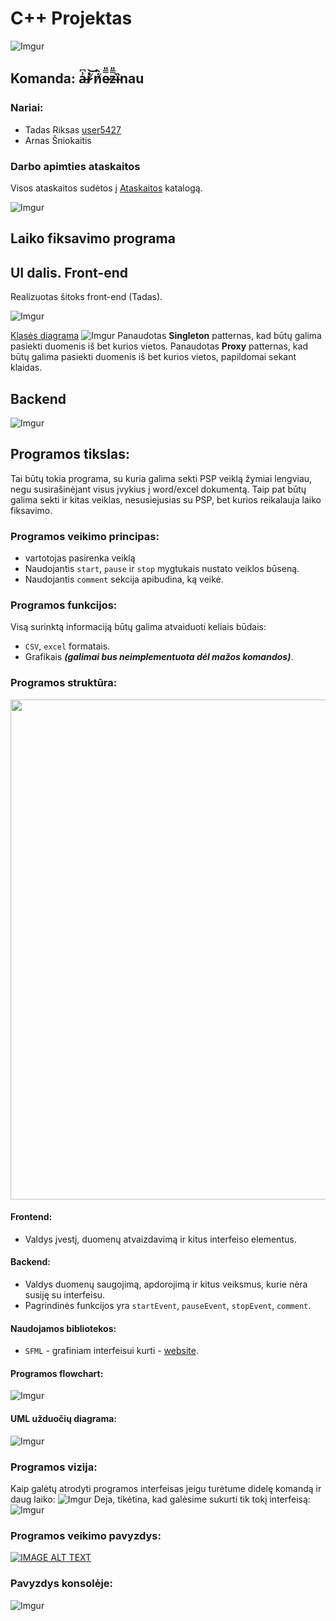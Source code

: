# C++ Projektas
<!--![Imgur](https://imgur.com/TseEA4k.png)-->
![Imgur](https://imgur.com/TyNHcmc.png)
## Komanda: a̶͗͆i̷̍͝ ̸͑͛ń̸̂e̷̿̎z̴̿̎ȉ̴nau
### Nariai:
- Tadas Riksas [user5427](https://github.com/user5427)
- Arnas Šniokaitis

### Darbo apimties ataskaitos
Visos ataskaitos sudėtos į [Ataskaitos](Ataskaitos) katalogą.

![Imgur](https://imgur.com/TyNHcmc.png)
## Laiko fiksavimo programa

## UI dalis. Front-end
Realizuotas šitoks front-end (Tadas).

[//]: # (![Imgur]&#40;https://imgur.com/OQ6Rz9W.png&#41;)
[//]: # (![Imgur]&#40;https://imgur.com/am4Z0vW.png&#41;)
![Imgur](https://imgur.com/u0nKXPQ.gif)

[Klasės diagrama](https://imgur.com/mvluO30.png)
![Imgur](https://imgur.com/mvluO30.png)
Panaudotas **Singleton** patternas, kad būtų galima pasiekti duomenis iš bet kurios vietos.
Panaudotas **Proxy** patternas, kad būtų galima pasiekti duomenis iš bet kurios vietos, papildomai sekant klaidas.

## Backend
[//]: # (![Imgur]&#40;https://imgur.com/a/GjcRKUO;)
![Imgur](https://imgur.com/EOsMRaK.png)

## Programos tikslas:
Tai būtų tokia programa, su kuria galima sekti PSP veiklą žymiai lengviau, 
negu susirašinėjant visus įvykius į word/excel dokumentą. Taip pat būtų 
galima sekti ir kitas veiklas, nesusiejusias su PSP, bet kurios reikalauja 
laiko fiksavimo. 

### Programos veikimo principas:
* vartotojas pasirenka veiklą
* Naudojantis `start`, `pause` ir `stop` mygtukais nustato veiklos būseną.
* Naudojantis `comment` sekcija apibudina, ką veikė.

### Programos funkcijos:
Visą surinktą informaciją būtų galima atvaiduoti keliais būdais:
* `CSV`, `excel` formatais.
* Grafikais ***(galimai bus neimplementuota dėl mažos komandos)***. 

### Programos struktūra:
<img src="https://imgur.com/1VFR1bb.png" width="800">

#### Frontend:
* Valdys įvestį, duomenų atvaizdavimą ir kitus interfeiso elementus.

#### Backend:
* Valdys duomenų saugojimą, apdorojimą ir kitus veiksmus, kurie nėra susiję su interfeisu.
* Pagrindinės funkcijos yra `startEvent`, `pauseEvent`, `stopEvent`, `comment`.


#### Naudojamos bibliotekos:
* `SFML` - grafiniam interfeisui kurti - [website](https://www.sfml-dev.org/).

#### Programos flowchart:

![Imgur](https://imgur.com/YKMPDOi.png)

#### UML užduočių diagrama:
![Imgur](https://imgur.com/EMBjkiE.png)

### Programos vizija:
Kaip galėtų atrodyti programos interfeisas jeigu turėtume didelę komandą ir daug laiko:
![Imgur](https://imgur.com/kv7Vs5n.png)
Deja, tikėtina, kad galėsime sukurti tik tokį interfeisą:
![Imgur](https://imgur.com/5ERUZyN.png)

### Programos veikimo pavyzdys:
[![IMAGE ALT TEXT](https://imgur.com/f6U0fmw.png)](http://www.youtube.com/watch?v=FC6kq6OVsIQ "Video Title")

### Pavyzdys konsolėje:
![Imgur](https://imgur.com/SO93aFm.png)



